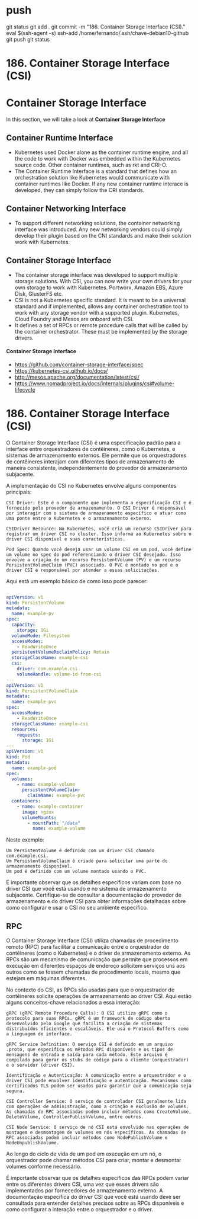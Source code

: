 
# ###################################################################################################################### 
# ###################################################################################################################### 
# ###################################################################################################################### 
# ###################################################################################################################### 
# ###################################################################################################################### 
#  push

git status
git add .
git commit -m "186. Container Storage Interface (CSI)."
eval $(ssh-agent -s)
ssh-add /home/fernando/.ssh/chave-debian10-github
git push
git status



# ###################################################################################################################### 
# ###################################################################################################################### 
# ###################################################################################################################### 
# ###################################################################################################################### 
# ###################################################################################################################### 
# 186. Container Storage Interface (CSI)

# Container Storage Interface

In this section, we will take a look at **Container Storage Interface**

## Container Runtime Interface

- Kubernetes used Docker alone as the container runtime engine, and all the code to work with Docker was embedded within the Kubernetes source code. Other container runtimes, such as rkt and CRI-O.
- The Container Runtime Interface is a standard that defines how an orchestration solution like Kubernetes would communicate with container runtimes like Docker. If any new container runtime interace is developed, they can simply follow the CRI standards.


## Container Networking Interface

- To support different networking solutions, the container networking interface was introduced. Any new networking vendors could simply develop their plugin based on the CNI standards and make their solution work with Kubernetes.


## Container Storage Interface

- The container storage interface was developed to support multiple storage solutions. With CSI, you can now write your own drivers for your own storage to work with Kubernetes. Portworx, Amazon EBS, Azure Disk, GlusterFS etc.
- CSI is not a Kubernetes specific standard. It is meant to be a universal standard and if implemented, allows any container orchestration tool to work with any storage vendor with a supported plugin. Kubernetes, Cloud Foundry and Mesos are onboard with CSI.
- It defines a set of RPCs or remote procedure calls that will be called by the container orchestrator. These must be implemented by the storage drivers.


#### Container Storage Interface 

- https://github.com/container-storage-interface/spec
- https://kubernetes-csi.github.io/docs/
- http://mesos.apache.org/documentation/latest/csi/
- https://www.nomadproject.io/docs/internals/plugins/csi#volume-lifecycle





# ###################################################################################################################### 
# ###################################################################################################################### 
# ###################################################################################################################### 
# ###################################################################################################################### 
# ###################################################################################################################### 
# 186. Container Storage Interface (CSI)

O Container Storage Interface (CSI) é uma especificação padrão para a interface entre orquestradores de contêineres, como o Kubernetes, e sistemas de armazenamento externos. Ele permite que os orquestradores de contêineres interajam com diferentes tipos de armazenamento de maneira consistente, independentemente do provedor de armazenamento subjacente.

A implementação do CSI no Kubernetes envolve alguns componentes principais:

    CSI Driver: Este é o componente que implementa a especificação CSI e é fornecido pelo provedor de armazenamento. O CSI Driver é responsável por interagir com o sistema de armazenamento específico e atuar como uma ponte entre o Kubernetes e o armazenamento externo.

    CSIDriver Resource: No Kubernetes, você cria um recurso CSIDriver para registrar um driver CSI no cluster. Isso informa ao Kubernetes sobre o driver CSI disponível e suas características.

    Pod Spec: Quando você deseja usar um volume CSI em um pod, você define um volume no spec do pod referenciando o driver CSI desejado. Isso envolve a criação de um recurso PersistentVolume (PV) e um recurso PersistentVolumeClaim (PVC) associado. O PVC é montado no pod e o driver CSI é responsável por atender a essas solicitações.

Aqui está um exemplo básico de como isso pode parecer:

~~~~yaml

apiVersion: v1
kind: PersistentVolume
metadata:
  name: example-pv
spec:
  capacity:
    storage: 1Gi
  volumeMode: Filesystem
  accessModes:
    - ReadWriteOnce
  persistentVolumeReclaimPolicy: Retain
  storageClassName: example-csi
  csi:
    driver: com.example.csi
    volumeHandle: volume-id-from-csi
---
apiVersion: v1
kind: PersistentVolumeClaim
metadata:
  name: example-pvc
spec:
  accessModes:
    - ReadWriteOnce
  storageClassName: example-csi
  resources:
    requests:
      storage: 1Gi
---
apiVersion: v1
kind: Pod
metadata:
  name: example-pod
spec:
  volumes:
    - name: example-volume
      persistentVolumeClaim:
        claimName: example-pvc
  containers:
    - name: example-container
      image: nginx
      volumeMounts:
        - mountPath: "/data"
          name: example-volume
~~~~

Neste exemplo:

    Um PersistentVolume é definido com um driver CSI chamado com.example.csi.
    Um PersistentVolumeClaim é criado para solicitar uma parte do armazenamento disponível.
    Um pod é definido com um volume montado usando o PVC.

É importante observar que os detalhes específicos variam com base no driver CSI que você está usando e no sistema de armazenamento subjacente. Certifique-se de consultar a documentação do provedor de armazenamento e do driver CSI para obter informações detalhadas sobre como configurar e usar o CSI no seu ambiente específico.


## RPC

O Container Storage Interface (CSI) utiliza chamadas de procedimento remoto (RPC) para facilitar a comunicação entre o orquestrador de contêineres (como o Kubernetes) e o driver de armazenamento externo. As RPCs são um mecanismo de comunicação que permite que processos em execução em diferentes espaços de endereço solicitem serviços uns aos outros como se fossem chamadas de procedimento locais, mesmo que estejam em máquinas diferentes.

No contexto do CSI, as RPCs são usadas para que o orquestrador de contêineres solicite operações de armazenamento ao driver CSI. Aqui estão alguns conceitos-chave relacionados a essa interação:

    gRPC (gRPC Remote Procedure Calls): O CSI utiliza gRPC como o protocolo para suas RPCs. gRPC é um framework de código aberto desenvolvido pelo Google que facilita a criação de sistemas distribuídos eficientes e escaláveis. Ele usa o Protocol Buffers como a linguagem de interface.

    gRPC Service Definition: O serviço CSI é definido em um arquivo .proto, que especifica os métodos RPC disponíveis e os tipos de mensagens de entrada e saída para cada método. Este arquivo é compilado para gerar os stubs de código para o cliente (orquestrador) e o servidor (driver CSI).

    Identificação e Autenticação: A comunicação entre o orquestrador e o driver CSI pode envolver identificação e autenticação. Mecanismos como certificados TLS podem ser usados para garantir que a comunicação seja segura.

    CSI Controller Service: O serviço de controlador CSI geralmente lida com operações de administração, como a criação e exclusão de volumes. As chamadas de RPC associadas podem incluir métodos como CreateVolume, DeleteVolume, ControllerPublishVolume, entre outros.

    CSI Node Service: O serviço de nó CSI está envolvido nas operações de montagem e desmontagem de volumes em nós específicos. As chamadas de RPC associadas podem incluir métodos como NodePublishVolume e NodeUnpublishVolume.

Ao longo do ciclo de vida de um pod em execução em um nó, o orquestrador pode chamar métodos CSI para criar, montar e desmontar volumes conforme necessário.

É importante observar que os detalhes específicos das RPCs podem variar entre os diferentes drivers CSI, uma vez que esses drivers são implementados por fornecedores de armazenamento externo. A documentação específica do driver CSI que você está usando deve ser consultada para entender detalhes precisos sobre as RPCs disponíveis e como configurar a interação entre o orquestrador e o driver.